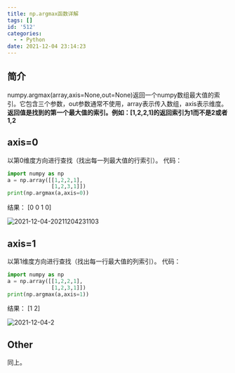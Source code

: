 ```yaml
---
title: np.argmax函数详解
tags: []
id: '512'
categories:
  - - Python
date: 2021-12-04 23:14:23
---
```


## 简介

numpy.argmax(array,axis=None,out=None)返回一个numpy数组最大值的索引。它包含三个参数，out参数通常不使用，array表示传入数组，axis表示维度。 **返回值是找到的第一个最大值的索引。例如：\[1,2,2,1\]的返回索引为1而不是2或者1,2**

## axis=0

以第0维度方向进行查找（找出每一列最大值的行索引）。 代码：

```python
import numpy as np
a = np.array([[1,2,2,1],
              [1,2,3,1]])
print(np.argmax(a,axis=0))
```

结果： \[0 0 1 0\]

![2021-12-04-20211204231103](https://image.aiwush.com/2021-12-04-20211204231103.png)

## axis=1

以第1维度方向进行查找（找出每一行最大值的列索引）。 代码：

```python
import numpy as np
a = np.array([[1,2,2,1],
              [1,2,3,1]])
print(np.argmax(a,axis=1))
```

结果： \[1 2\]

![2021-12-04-2](https://image.aiwush.com/2021-12-04-2.png)

## Other

同上。